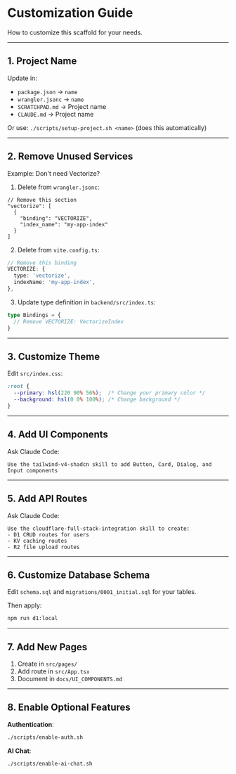 # Customization Guide

How to customize this scaffold for your needs.

---

## 1. Project Name

Update in:
- `package.json` → `name`
- `wrangler.jsonc` → `name`
- `SCRATCHPAD.md` → Project name
- `CLAUDE.md` → Project name

Or use: `./scripts/setup-project.sh <name>` (does this automatically)

---

## 2. Remove Unused Services

Example: Don't need Vectorize?

1. Delete from `wrangler.jsonc`:
```jsonc
// Remove this section
"vectorize": [
  {
    "binding": "VECTORIZE",
    "index_name": "my-app-index"
  }
]
```

2. Delete from `vite.config.ts`:
```typescript
// Remove this binding
VECTORIZE: {
  type: 'vectorize',
  indexName: 'my-app-index',
},
```

3. Update type definition in `backend/src/index.ts`:
```typescript
type Bindings = {
  // Remove VECTORIZE: VectorizeIndex
}
```

---

## 3. Customize Theme

Edit `src/index.css`:

```css
:root {
  --primary: hsl(220 90% 56%);  /* Change your primary color */
  --background: hsl(0 0% 100%); /* Change background */
}
```

---

## 4. Add UI Components

Ask Claude Code:
```
Use the tailwind-v4-shadcn skill to add Button, Card, Dialog, and Input components
```

---

## 5. Add API Routes

Ask Claude Code:
```
Use the cloudflare-full-stack-integration skill to create:
- D1 CRUD routes for users
- KV caching routes
- R2 file upload routes
```

---

## 6. Customize Database Schema

Edit `schema.sql` and `migrations/0001_initial.sql` for your tables.

Then apply:
```bash
npm run d1:local
```

---

## 7. Add New Pages

1. Create in `src/pages/`
2. Add route in `src/App.tsx`
3. Document in `docs/UI_COMPONENTS.md`

---

## 8. Enable Optional Features

**Authentication**:
```bash
./scripts/enable-auth.sh
```

**AI Chat**:
```bash
./scripts/enable-ai-chat.sh
```
